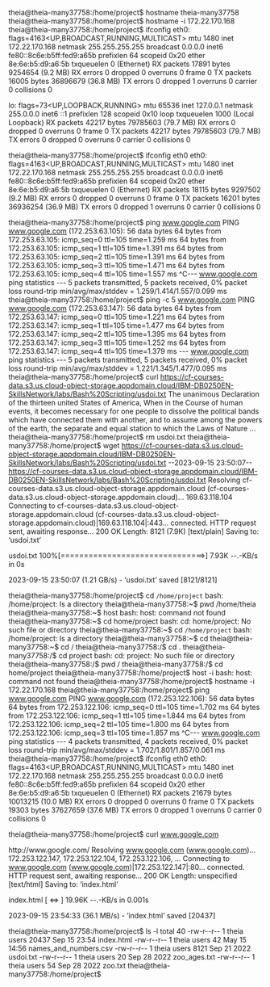 theia@theia-many37758:/home/project$ hostname
theia-many37758
theia@theia-many37758:/home/project$ hostname -i
172.22.170.168
theia@theia-many37758:/home/project$ ifconfig
eth0: flags=4163<UP,BROADCAST,RUNNING,MULTICAST>  mtu 1480
        inet 172.22.170.168  netmask 255.255.255.255  broadcast 0.0.0.0
        inet6 fe80::8c6e:b5ff:fed9:a65b  prefixlen 64  scopeid 0x20<link>
        ether 8e:6e:b5:d9:a6:5b  txqueuelen 0  (Ethernet)
        RX packets 17891  bytes 9254654 (9.2 MB)
        RX errors 0  dropped 0  overruns 0  frame 0
        TX packets 16005  bytes 36896679 (36.8 MB)
        TX errors 0  dropped 1 overruns 0  carrier 0  collisions 0

lo: flags=73<UP,LOOPBACK,RUNNING>  mtu 65536
        inet 127.0.0.1  netmask 255.0.0.0
        inet6 ::1  prefixlen 128  scopeid 0x10<host>
        loop  txqueuelen 1000  (Local Loopback)
        RX packets 42217  bytes 79785603 (79.7 MB)
        RX errors 0  dropped 0  overruns 0  frame 0
        TX packets 42217  bytes 79785603 (79.7 MB)
        TX errors 0  dropped 0 overruns 0  carrier 0  collisions 0

theia@theia-many37758:/home/project$ ifconfig eth0
eth0: flags=4163<UP,BROADCAST,RUNNING,MULTICAST>  mtu 1480
        inet 172.22.170.168  netmask 255.255.255.255  broadcast 0.0.0.0
        inet6 fe80::8c6e:b5ff:fed9:a65b  prefixlen 64  scopeid 0x20<link>
        ether 8e:6e:b5:d9:a6:5b  txqueuelen 0  (Ethernet)
        RX packets 18115  bytes 9297502 (9.2 MB)
        RX errors 0  dropped 0  overruns 0  frame 0
        TX packets 16201  bytes 36936254 (36.9 MB)
        TX errors 0  dropped 1 overruns 0  carrier 0  collisions 0

theia@theia-many37758:/home/project$ ping www.google.com
PING www.google.com (172.253.63.105): 56 data bytes
64 bytes from 172.253.63.105: icmp_seq=0 ttl=105 time=1.259 ms
64 bytes from 172.253.63.105: icmp_seq=1 ttl=105 time=1.391 ms
64 bytes from 172.253.63.105: icmp_seq=2 ttl=105 time=1.391 ms
64 bytes from 172.253.63.105: icmp_seq=3 ttl=105 time=1.471 ms
64 bytes from 172.253.63.105: icmp_seq=4 ttl=105 time=1.557 ms
^C--- www.google.com ping statistics ---
5 packets transmitted, 5 packets received, 0% packet loss
round-trip min/avg/max/stddev = 1.259/1.414/1.557/0.099 ms
theia@theia-many37758:/home/project$ ping -c 5 www.google.com
PING www.google.com (172.253.63.147): 56 data bytes
64 bytes from 172.253.63.147: icmp_seq=0 ttl=105 time=1.221 ms
64 bytes from 172.253.63.147: icmp_seq=1 ttl=105 time=1.477 ms
64 bytes from 172.253.63.147: icmp_seq=2 ttl=105 time=1.395 ms
64 bytes from 172.253.63.147: icmp_seq=3 ttl=105 time=1.252 ms
64 bytes from 172.253.63.147: icmp_seq=4 ttl=105 time=1.379 ms
--- www.google.com ping statistics ---
5 packets transmitted, 5 packets received, 0% packet loss
round-trip min/avg/max/stddev = 1.221/1.345/1.477/0.095 ms
theia@theia-many37758:/home/project$ curl https://cf-courses-data.s3.us.cloud-object-storage.appdomain.cloud/IBM-DB0250EN-SkillsNetwork/labs/Bash%20Scripting/usdoi.txt
The unanimous Declaration of the thirteen united States of America, When in the
Course of human events, it becomes necessary for one people to dissolve the
political bands which have connected them with another, and to assume among the
powers of the earth, the separate and equal station to which the Laws of Nature
...
theia@theia-many37758:/home/project$ rm usdoi.txt
theia@theia-many37758:/home/project$ wget https://cf-courses-data.s3.us.cloud-object-storage.appdomain.cloud/IBM-DB0250EN-SkillsNetwork/labs/Bash%20Scripting/usdoi.txt
--2023-09-15 23:50:07--  https://cf-courses-data.s3.us.cloud-object-storage.appdomain.cloud/IBM-DB0250EN-SkillsNetwork/labs/Bash%20Scripting/usdoi.txt
Resolving cf-courses-data.s3.us.cloud-object-storage.appdomain.cloud (cf-courses-data.s3.us.cloud-object-storage.appdomain.cloud)... 169.63.118.104
Connecting to cf-courses-data.s3.us.cloud-object-storage.appdomain.cloud (cf-courses-data.s3.us.cloud-object-storage.appdomain.cloud)|169.63.118.104|:443... connected.
HTTP request sent, awaiting response... 200 OK
Length: 8121 (7.9K) [text/plain]
Saving to: ‘usdoi.txt’

usdoi.txt               100%[===============================>]   7.93K  --.-KB/s    in 0s      

2023-09-15 23:50:07 (1.21 GB/s) - ‘usdoi.txt’ saved [8121/8121]

theia@theia-many37758:/home/project$ cd `/home/project`
bash: /home/project: Is a directory
theia@theia-many37758:~$ pwd
/home/theia
theia@theia-many37758:~$ host
bash: host: command not found
theia@theia-many37758:~$ cd home/project
bash: cd: home/project: No such file or directory
theia@theia-many37758:~$ cd `/home/project`
bash: /home/project: Is a directory
theia@theia-many37758:~$ cd
theia@theia-many37758:~$ cd /
theia@theia-many37758:/$ cd .
theia@theia-many37758:/$ cd project
bash: cd: project: No such file or directory
theia@theia-many37758:/$ pwd
/
theia@theia-many37758:/$ cd home/project
theia@theia-many37758:/home/project$ host -i
bash: host: command not found
theia@theia-many37758:/home/project$ hostname -i
172.22.170.168
theia@theia-many37758:/home/project$ ping www.google.com
PING www.google.com (172.253.122.106): 56 data bytes
64 bytes from 172.253.122.106: icmp_seq=0 ttl=105 time=1.702 ms
64 bytes from 172.253.122.106: icmp_seq=1 ttl=105 time=1.844 ms
64 bytes from 172.253.122.106: icmp_seq=2 ttl=105 time=1.800 ms
64 bytes from 172.253.122.106: icmp_seq=3 ttl=105 time=1.857 ms
^C--- www.google.com ping statistics ---
4 packets transmitted, 4 packets received, 0% packet loss
round-trip min/avg/max/stddev = 1.702/1.801/1.857/0.061 ms
theia@theia-many37758:/home/project$ ifconfig eth0
eth0: flags=4163<UP,BROADCAST,RUNNING,MULTICAST>  mtu 1480
        inet 172.22.170.168  netmask 255.255.255.255  broadcast 0.0.0.0
        inet6 fe80::8c6e:b5ff:fed9:a65b  prefixlen 64  scopeid 0x20<link>
        ether 8e:6e:b5:d9:a6:5b  txqueuelen 0  (Ethernet)
        RX packets 21679  bytes 10013215 (10.0 MB)
        RX errors 0  dropped 0  overruns 0  frame 0
        TX packets 19303  bytes 37627659 (37.6 MB)
        TX errors 0  dropped 1 overruns 0  carrier 0  collisions 0

theia@theia-many37758:/home/project$ curl www.google.com
<!doctype html><html itemscope="" itemtype="http://schema.org/WebPage" lang="en"><head><meta content="Search the world's information, including webpages, images, videos and more. Google has many special features to help you find exactly what you're looking for." name="description"><meta content="noodp" name="robots"><meta content="text/html; charset=UTF-8" http-equiv="Content-Type"><meta content="/logos/doodles/2023/project$ wget www.google.com
...
--2023-09-15 23:54:33--  http://www.google.com/
Resolving www.google.com (www.google.com)... 172.253.122.147, 172.253.122.104, 172.253.122.106, ...
Connecting to www.google.com (www.google.com)|172.253.122.147|:80... connected.
HTTP request sent, awaiting response... 200 OK
Length: unspecified [text/html]
Saving to: ‘index.html’

index.html                  [ <=>                            ]  19.96K  --.-KB/s    in 0.001s  

2023-09-15 23:54:33 (36.1 MB/s) - ‘index.html’ saved [20437]

theia@theia-many37758:/home/project$ ls -l
total 40
-rw-r--r-- 1 theia users 20437 Sep 15 23:54 index.html
-rw-r--r-- 1 theia users    42 May 15 14:56 names_and_numbers.csv
-rw-r--r-- 1 theia users  8121 Sep 21  2022 usdoi.txt
-rw-r--r-- 1 theia users    20 Sep 28  2022 zoo_ages.txt
-rw-r--r-- 1 theia users    54 Sep 28  2022 zoo.txt
theia@theia-many37758:/home/project$ 